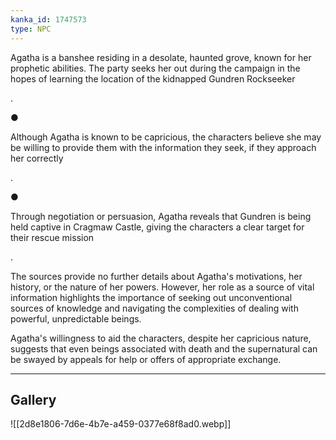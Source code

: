 ```yaml
---
kanka_id: 1747573
type: NPC
---
```


Agatha is a banshee residing in a desolate, haunted grove, known for her prophetic abilities. The party seeks her out during the campaign in the hopes of learning the location of the kidnapped Gundren Rockseeker

.

●

Although Agatha is known to be capricious, the characters believe she may be willing to provide them with the information they seek, if they approach her correctly

.

●

Through negotiation or persuasion, Agatha reveals that Gundren is being held captive in Cragmaw Castle, giving the characters a clear target for their rescue mission

.

The sources provide no further details about Agatha's motivations, her history, or the nature of her powers. However, her role as a source of vital information highlights the importance of seeking out unconventional sources of knowledge and navigating the complexities of dealing with powerful, unpredictable beings.

Agatha's willingness to aid the characters, despite her capricious nature, suggests that even beings associated with death and the supernatural can be swayed by appeals for help or offers of appropriate exchange.

---
## Gallery
![[2d8e1806-7d6e-4b7e-a459-0377e68f8ad0.webp]]